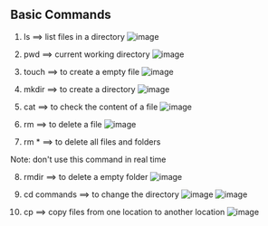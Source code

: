 ## Basic Commands

1. ls ==> list files in a directory
![image](https://github.com/rameshkalluri/introduction/assets/22189360/935bb65e-6744-4df7-98a7-42ee1b155690)

2. pwd ==> current working directory
![image](https://github.com/rameshkalluri/introduction/assets/22189360/1f25d4f3-251b-4b26-bdf6-9d9d50ec671d)

3. touch ==> to create a empty file
![image](https://github.com/rameshkalluri/introduction/assets/22189360/c540548b-922b-4a14-843b-41a7c25f2198)

4. mkdir ==> to create a directory
![image](https://github.com/rameshkalluri/introduction/assets/22189360/64c066cf-1543-42ca-a3b8-b1118b9e546d)

5. cat ==> to check the content of a file
![image](https://github.com/rameshkalluri/introduction/assets/22189360/9a71ded8-e755-4d6a-94f2-a8a612b61264)

6. rm ==> to delete a file
![image](https://github.com/rameshkalluri/introduction/assets/22189360/f108711f-e7bd-4f11-a256-abedcc7998d8)

7. rm * ==> to delete all files and folders

Note: don't use this command in real time

8. rmdir ==> to delete a empty folder
![image](https://github.com/rameshkalluri/introduction/assets/22189360/bef78025-1f4b-4c24-8373-6e1fd568fb00)

9. cd commands ==> to change the directory
![image](https://github.com/rameshkalluri/introduction/assets/22189360/78f0cbad-6f18-4e6b-9b3c-37096b24fe13)
![image](https://github.com/rameshkalluri/introduction/assets/22189360/fe4c4b70-f4a4-4273-b766-4726baee144d)

10. cp <source> <destination> ==> copy files from one location to another location
![image](https://github.com/rameshkalluri/introduction/assets/22189360/5dd97a33-4427-42ed-8f8c-2eeab89b489e)









